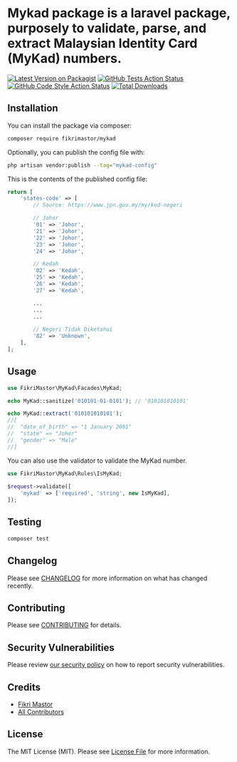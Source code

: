 # Mykad package is a laravel package, purposely to validate, parse, and extract Malaysian Identity Card (MyKad) numbers.

[![Latest Version on Packagist](https://img.shields.io/packagist/v/fikrimastor/mykad.svg?style=flat-square)](https://packagist.org/packages/fikrimastor/mykad)
[![GitHub Tests Action Status](https://img.shields.io/github/actions/workflow/status/fikrimastor/mykad/run-tests.yml?branch=main&label=tests&style=flat-square)](https://github.com/fikrimastor/mykad/actions?query=workflow%3Arun-tests+branch%3Amain)
[![GitHub Code Style Action Status](https://img.shields.io/github/actions/workflow/status/fikrimastor/mykad/fix-php-code-style-issues.yml?branch=main&label=code%20style&style=flat-square)](https://github.com/fikrimastor/mykad/actions?query=workflow%3A"Fix+PHP+code+style+issues"+branch%3Amain)
[![Total Downloads](https://img.shields.io/packagist/dt/fikrimastor/mykad.svg?style=flat-square)](https://packagist.org/packages/fikrimastor/mykad)

## Installation

You can install the package via composer:

```bash
composer require fikrimastor/mykad
```

Optionally, you can publish the config file with:

```bash
php artisan vendor:publish --tag="mykad-config"
```

This is the contents of the published config file:

```php
return [
    'states-code' => [
        // Source: https://www.jpn.gov.my/my/kod-negeri

        // Johor
        '01' => 'Johor',
        '21' => 'Johor',
        '22' => 'Johor',
        '23' => 'Johor',
        '24' => 'Johor',

        // Kedah
        '02' => 'Kedah',
        '25' => 'Kedah',
        '26' => 'Kedah',
        '27' => 'Kedah',

        ...
        ...
        ...

        // Negeri Tidak Diketahui
        '82' => 'Unknown',
    ],
];
```

## Usage

```php
use FikriMastor\MyKad\Facades\MyKad;

echo MyKad::sanitize('010101-01-0101'); // '010101010101'

echo MyKad::extract('010101010101'); 
//[
//  "date_of_birth" => "1 January 2001"
//  "state" => "Johor"
//  "gender" => "Male"
//]
```

You can also use the validator to validate the MyKad number.

```php
use FikriMastor\MyKad\Rules\IsMyKad;
 
$request->validate([
    'mykad' => ['required', 'string', new IsMyKad],
]);
```

## Testing

```bash
composer test
```

## Changelog

Please see [CHANGELOG](CHANGELOG.md) for more information on what has changed recently.

## Contributing

Please see [CONTRIBUTING](CONTRIBUTING.md) for details.

## Security Vulnerabilities

Please review [our security policy](../../security/policy) on how to report security vulnerabilities.

## Credits

- [Fikri Mastor](https://github.com/fikrimastor)
- [All Contributors](../../contributors)

## License

The MIT License (MIT). Please see [License File](LICENSE.md) for more information.
